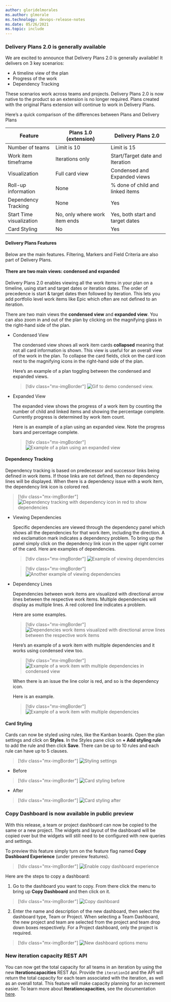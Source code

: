 ```yaml
---
author: gloridelmorales
ms.author: glmorale
ms.technology: devops-release-notes
ms.date: 05/26/2021
ms.topic: include
---
```


### Delivery Plans 2.0 is generally available

We are excited to announce that Delivery Plans 2.0 is generally available! It delivers on 3 key scenarios:

* A timeline view of the plan
* Progress of the work
* Dependency Tracking

These scenarios work across teams and projects. Delivery Plans 2.0 is now native to the product so an extension is no longer required. Plans created with the original Plans extension will continue to work in Delivery Plans.

Here’s a quick comparison of the differences between Plans and Delivery Plans

|Feature|	Plans 1.0 (extension) |	Delivery Plans 2.0|
| -------------------------------|-----------------------------------------|--------------------------|
| Number of teams |	Limit is 10 |	Limit is 15|
| Work item timeframe |	Iterations only |	Start/Target date and Iteration |
| Visualization |	Full card view |Condensed and Expanded views |
| Roll-up information |	None |	% done of child and linked items |
| Dependency Tracking |	None |	Yes |
| Start Time visualization | No, only where work item ends | Yes, both start and target dates |
| Card Styling | No	| Yes |

#### Delivery Plans Features
Below are the main features. Filtering, Markers and Field Criteria are also part of Delivery Plans.

#### There are two main views: condensed and expanded

Delivery Plans 2.0 enables viewing all the work items in your plan on a timeline, using start and target dates or iteration dates. The order of precedence is start & target dates then followed by iteration. This lets you add portfolio level work items like Epic which often are not defined to an iteration. 

There are two main views the **condensed view** and **expanded view**. You can also zoom in and out of the plan by clicking on the magnifying glass in the right-hand side of the plan.

* Condensed View

    The condensed view shows all work item cards **collapsed** meaning that not all card information is shown. This view is useful for an overall view of the work in the plan. To collapse the card fields, click on the card icon next to the magnifying icons in the right-hand side of the plan. 

    Here’s an example of a plan toggling between the condensed and expanded views.

    > [!div class="mx-imgBorder"]
    > ![Gif to demo condensed view.](../../media/187-boards-01.gif "gif to demo condensed view")

* Expanded View

    The expanded view shows the progress of a work item by counting the number of child and linked items and showing the percentage complete. Currently progress is determined by work item count. 

    Here is an example of a plan using an expanded view. Note the progress bars and percentage complete.

    > [!div class="mx-imgBorder"]
    > ![Example of a plan using an expanded view](../../media/187-boards-01.png)

#### Dependency Tracking

Dependency tracking is based on predecessor and successor links being defined in work items. If those links are not defined, then no dependency lines will be displayed. When there is a dependency issue with a work item, the dependency link icon is colored red.

> [!div class="mx-imgBorder"]
> ![Dependency tracking with dependency icon in red to show dependencies](../../media/187-boards-02.png)

* Viewing Dependencies

    Specific dependencies are viewed through the dependency panel which shows all the dependencies for that work item, including the direction. A red exclamation mark indicates a dependency problem. To bring up the panel simply click on the dependency link icon in the upper right corner of the card. Here are examples of dependencies.

    > [!div class="mx-imgBorder"]
    > ![Example of viewing dependencies](../../media/187-boards-03.png)

    > [!div class="mx-imgBorder"]
    > ![Another example of viewing dependencies](../../media/187-boards-04.png)


* Dependency Lines

    Dependencies between work items are visualized with directional arrow lines between the respective work items. Multiple dependencies will display as multiple lines. A red colored line indicates a problem. 

    Here are some examples.

    > [!div class="mx-imgBorder"]
    > ![Dependencies work items visualized with directional arrow lines between the respective work items](../../media/187-boards-09.png)

    Here’s an example of a work item with multiple dependencies and it works using condensed view too.

    > [!div class="mx-imgBorder"]
    > ![Example of a work item with multiple dependencies in condensed view](../../media/187-boards-10.png)

    When there is an issue the line color is red, and so is the dependency icon. 

    Here is an example.

    > [!div class="mx-imgBorder"]
    > ![Example of a work item with multiple dependencies](../../media/187-boards-05.png)
#### Card Styling

Cards can now be styled using rules, like the Kanban boards. Open the plan settings and click on **Styles**. In the Styles pane click on **+ Add styling rule** to add the rule and then click **Save**. There can be up to 10 rules and each rule can have up to 5 clauses.

> [!div class="mx-imgBorder"]
> ![Styling settings](../../media/187-boards-06.png)

* Before

 > [!div class="mx-imgBorder"]
 > ![Card styling before](../../media/187-boards-07.png)

* After

 > [!div class="mx-imgBorder"]
 > ![Card styling after](../../media/187-boards-08.png)


### Copy Dashboard is now available in public preview

With this release, a team or project dashboard can now be copied to the same or a new project. The widgets and layout of the dashboard will be copied over but the widgets will still need to be configured with new queries and settings. 

To preview this feature simply turn on the feature flag named **Copy Dashboard Experience** (under preview features). 

> [!div class="mx-imgBorder"]
> ![Enable copy dashboard experience](../../media/187-boards-13.png)

Here are the steps to copy a dashboard:

1. Go to the dashboard you want to copy. From there click the menu to bring up **Copy Dashboard** and then click on it.

> [!div class="mx-imgBorder"]
> ![Copy dashboard](../../media/187-boards-11.png)

2. Enter the name and description of the new dashboard, then select the dashboard type, Team or Project. When selecting a Team Dashboard, the new project and team are selected from the project and team drop down boxes respectively. For a Project dashboard, only the project is required.

> [!div class="mx-imgBorder"]
> ![New dashboard options menu](../../media/187-boards-12.png)
### New iteration capacity REST API

You can now get the total capacity for all teams in an iteration by using the new **Iterationcapacities** REST Api. Provide the `iterationId` and the API will return the total capacity for each team associated with the iteration, as well as an overall total. This feature will make capacity planning for an increment easier. To learn more about **Iterationcapacities**, see the documentation [here](https://docs.microsoft.com/rest/api/azure/devops/work/capacities/get?view=azure-devops-rest-6.0).